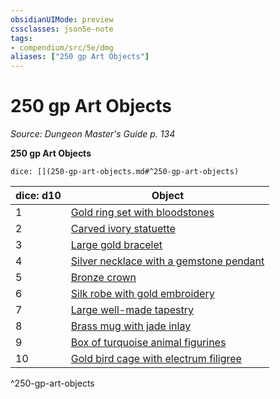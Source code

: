 ```yaml
---
obsidianUIMode: preview
cssclasses: json5e-note
tags:
- compendium/src/5e/dmg
aliases: ["250 gp Art Objects"]
---
```

# 250 gp Art Objects
*Source: Dungeon Master's Guide p. 134* 

**250 gp Art Objects**

`dice: [](250-gp-art-objects.md#^250-gp-art-objects)`

| dice: d10 | Object |
|-----------|--------|
| 1 | [Gold ring set with bloodstones](gold-ring-set-with-bloodstones.md) |
| 2 | [Carved ivory statuette](carved-ivory-statuette.md) |
| 3 | [Large gold bracelet](large-gold-bracelet.md) |
| 4 | [Silver necklace with a gemstone pendant](silver-necklace-with-a-gemstone-pendant.md) |
| 5 | [Bronze crown](bronze-crown.md) |
| 6 | [Silk robe with gold embroidery](silk-robe-with-gold-embroidery.md) |
| 7 | [Large well-made tapestry](large-well-made-tapestry.md) |
| 8 | [Brass mug with jade inlay](brass-mug-with-jade-inlay.md) |
| 9 | [Box of turquoise animal figurines](box-of-turquoise-animal-figurines.md) |
| 10 | [Gold bird cage with electrum filigree](gold-bird-cage-with-electrum-filigree.md) |
^250-gp-art-objects